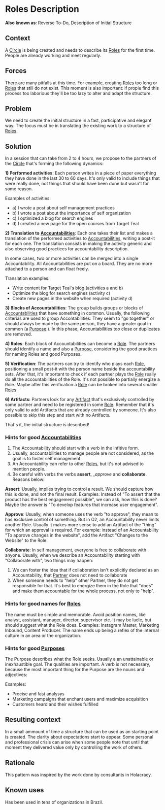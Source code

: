 # Roles Description

**Also known as**: Reverse To-Do, Description of Initial Structure

## Context

A [Circle](../../meta-agreements.md#circles) is being created and needs to describe its [Roles](../../meta-agreements.md#roles) for the first time. People are already working and meet regularly.

## Forces

There are many pitfalls at this time. For example, creating [Roles](../../meta-agreements.md#roles) too long or [Roles](../../meta-agreements.md#roles) that still do not exist. This moment is also important: if prople find this process too laborious they'll be too lazy to alter and adapt the structure.

## Problem

We need to create the initial structure in a fast, participative and elegant way. The focus must be in translating the existing work to a structure of [Roles](../../meta-agreements.md#roles).

## Solution

In a session that can take from 2 to 4 hours, we propose to the partners of the [Circle](../../meta-agreements.md#circle) that's forming the following dynamics:

**1\) Performed activities**: Each person writes in a piece of paper everything they have done in the last 30 to 60 days. It's only valid to include things that were really done, not things that should have been done but wasn't for some reason.

Examples of activities:

* a\) I wrote a post about self management practices
* b\) I wrote a post about the importance of self organization
* c\) I optimized a blog for search engines
* d\) I created a new page for the open courses from Target Teal

**2\) Translation to** [**Accountabilities**](../../meta-agreements.md#roles): Each one takes their list and makes a translation of the performed activities to [Accountabilities](../../meta-agreements.md#roles), writing a post-it for each one. The translation consists in making the activity generic and also observing good practices for accountability description.

In some cases, two or more activities can be merged into a single Accountability. All Accountabilities are put on a board. They are no more attached to a person and can float freely.

Translation examples:

* Write content for Target Teal's blog \(activities a and b\)
* Optimize the blog for search engines \(activity c\)
* Create new pages in the website when required \(activity d\)

**3\) Blocks of Accountabilities**: The group builds groups or blocks of [Accountabilities](../../meta-agreements.md#roles) that have something in common. Usually, the following criterias are used to group Accontabilities: They seem to "go together" or should always be made by the same person, they have a greater goal in common \(a [Purpose](../../meta-agreements.md#roles).\). In this phase, Accountabilities too close or duplicates are removed.

**4\) Roles**: Each block of Accountabilities can become a [Role](../../meta-agreements.md#roles). The partners should identify a name and also a [Purpose](../../meta-agreements.md#roles), considering the good practices for naming Roles and good Purposes.

**5\) Verification**: The partners can try to identify who plays each [Role](../../meta-agreements.md#roles), positioning a small post-it with the person name beside the accountability sets. After that, it's important to check if each partner plays the [Role](../../meta-agreements.md#roles) really do all the accountabilities of the Role. It's not possible to partially energize a Role. Maybe after this verification a [Role](../../meta-agreements.md#roles) can be broken into several smaller [Roles](../../meta-agreements.md#roles).

**6\) Artifacts:** Partners look for any [Artifact](../../meta-agreements.md#roles) that's exclusively controlled by some partner and need to be registered in some [Role](../../meta-agreements.md#roles). Remember that it's only valid to add Artifacts that are already controlled by someone. It's also possible to skip this step and start with no Artifacts.

That's it, the initial structure is described!

### Hints for good [Accountabilities](../../meta-agreements.md#roles)

1. The Accountability should start with a verb in the infitive form.
2. Usually, accountabilities to manage people are not considered, as the goal is to foster self management.
3. An Accountability can refer to other [Roles](../../meta-agreements.md#roles), but it's not advised to mention people.
4. Be careful with verbs the verbs __assert__, __approve_ and __collaborate__. Reasons below:

**Assert**: Usually, implies trying to control a result. We should capture how this is done, and not the final result. Examples: Instead of "To assert that the product has the best engagement possible", we can ask, how this is done? Maybe the answer is "To develop features that increase user engagement".

**Approve**: Usually, when someone uses the verb "to approve", they mean to has exclusive control of something. But in O2, an Accountability never limits another Role. Usually it makes more sense to add an Artifact of the "thing" for which an approval is required. For example: instead of an Accountability "To approve changes in the website", add the Artifact "Changes to the Website" to the Role.

**Collaborate**: In self management, everyone is free to collaborate with anyone. Usually, when we describe an Accountability starting with "Collaborate with", two things may happen:

1. We can foster the idea that if collaboration isn't explicitly declared as an Accountability, that [Partner](../../meta-agreements.md#partners) does not need to collaborate
2. When someone needs to "help" other Partner, they do not get responsible for that. It's best to energize them in the Role that "does" and make them accountable for the whole process, not only to "help".

### Hints for good names for [Roles](../../meta-agreements.md#roles)

The name must be simple and memorable. Avoid position names, like analyst, assistant, manager, director, supervisor etc. It may be ludic, but should suggest what the Role does. Examples: Instagram Master, Marketing Inbound, Content Producer. The name ends up being a reflex of the internal culture in an area or the organization.

### Hints for good [Purposes](../../meta-agreements.md#roles)

The Purpose describes what the Role seeks. Usually a an unattainable or inexhaustible goal. The qualities are important. A verb is not necessary, because the most important thing for the Purpose are the nouns and adjectives:

Examples:

* Precise and fast analysys
* Marketing campaigns that enchant users and maximize acquisition
* Customers heard and their wishes fulfilled

## Resulting context

In a small ammount of time a structure that can be used as an starting point is created. The clarity about expectations start to appear. Some personal and professional crisis can arise when some people note that until that moment they delivered value only by controlling the work of others.

## Rationale

This pattern was inspired by the work done by consultants in Holacracy.

## Known uses

Has been used in tens of organizations in Brazil.
